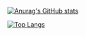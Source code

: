 [![Anurag's GitHub stats](https://github-readme-stats.vercel.app/api?username=Atropina&show_icons=true&count_private=true&theme=radical)](https://github.com/anuraghazra/github-readme-stats)

[![Top Langs](https://github-readme-stats.vercel.app/api/top-langs/?username=Atropina&layout=compact)](https://github.com/anuraghazra/github-readme-stats)
